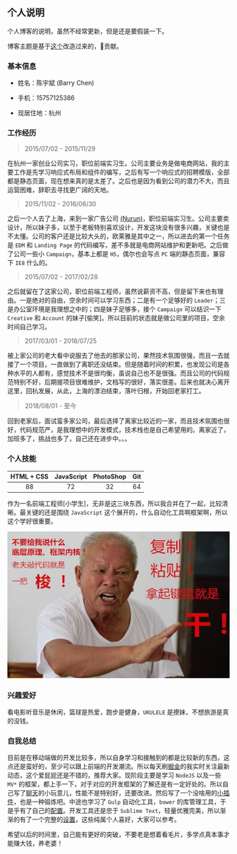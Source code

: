 ## 个人说明

个人博客的说明，虽然不经常更新，但是还是要假装一下。

博客主题是基于[这个][11]改造过来的，🙏贡献。

### 基本信息

* 姓名：陈宇斌 (Barry Chen)

* 手机：15757125386

* 现居住地：杭州

### 工作经历

> 2015/07/02 - 2015/11/29

在杭州一家创业公司实习，职位前端实习生。公司主要业务是做电商网站，我的主要工作是先学习响应式布局和组件的编写，之后有写一个响应式的招聘模版，全部都是静态页面，现在想来真的是太差了。之后也是因为看到公司的潜力不大，而且运营困难，辞职去寻找更广阔的天地。

> 2015/11/02 - 2016/06/30

之后一个人去了上海，来到一家广告公司 [(Nurun)][4]，职位前端实习生。公司主要卖设计，所以妹子多，以至于老板特别喜欢设计，开发这块没有很多兴趣，关键也是不太懂。公司的客户还是比较大头的，欧莱雅是其中之一，所以进去的第一个任务是 `EDM` 和 `Landing Page` 的代码编写，差不多就是电商网站维护和更新吧。之后做了公司一些小 `Campaign`，基本上都是 `H5`，偶尔也会写点 `PC` 端的静态页面，兼容下 `IE8` 什么的。

> 2015/07/02 - 2017/02/28

之后就留在了这家公司，职位前端工程师，虽然说薪资不高，但是留下来也有理由。一是绝对的自由，空余时间可以学习东西；二是有一个足够好的 `Leader`；三是办公室环境是我理想之中的；四是妹子足够多，接个 `Campaign` 可以结识一下 `Creative` 和 `Account` 的妹子[偷笑]。所以目前的状态就是做公司里的项目，空余时间自己学习。

> 2017/03/01 - 2018/07/25

被上家公司的老大看中说服去了他去的那家公司，果然技术氛围很强，而且一去就接了一个项目，一直做到了离职还没结束。但是随着时间的积累，也发现公司是各种水平的人都有，感觉技术不是很均衡，虽说自己也不是很强。而且公司的代码规范特别不好，后期接项目很难维护，文档写的很好，落实很差。后来也就决心离开这里，回杭发展，从此，上海的漂泊结束，落叶归根，开始回老家打工。

> 2018/08/01 - 至今

回到老家后，面试蛮多家公司，最后选择了离家比较近的一家，而且技术氛围也很好，代码规范严，是我理想中的开发模式，技术栈也是自己希望用的。离家近了，加班多了，挑战也多了，自己还在进步中。。。

### 个人技能

| HTML + CSS | JavaScript | PhotoShop |    Git    |
| :--------: | :--------: | :-------: | :-------: |
|     88     |     72     |    32     |     64    |

作为一名前端工程师[小学生]，无非是这三块东西，所以我合并在了一起，比较清晰。最关键的还是围绕 `JavaScript` 这个展开的，什么自动化工具啊框架啊，所以这个学好很重要。

![我就是我][5]

### 兴趣爱好

看电影听音乐是休闲，篮球是热爱，跑步是健身，`UKULELE` 是撩妹，不想旅游是真的没钱。

### 自我总结

目前是在移动端做的开发比较多，所以自身学习和接触到的都是比较新的东西，这点还是蛮好的，至少可以跟上前端的开发潮流。所以每天刷[掘金][6]的我实时关注最新动态，这个爱屁屁还是不错的，推荐大家。现阶段主要是学习 `NodeJS` 以及一些 `MV*` 的框架，都上手一下，对于对应的开发框架的了解还是有一定好处的。所以自己写了[聊天][7]的小玩意儿，性能不是特别好，还要改进。然后写了一个没啥用的[小插件][8]，也是一种锻炼吧。中途也学习了 `Gulp` 自动化工具，`bower` 的库管理工具，于是乎有了自己的[配置][9]。开发工具还是忠于 `Sublime Text`，轻量优雅完美，所以渐渐的有了一个完整的[设置][10]，这些纯属个人喜好，大家可以参考。

希望以后的时间里，自己能有更好的突破，不要老是想着看毛片，多学点真本事才能赚大钱，养老婆！

<!-- links -->

[1]: mailto:funnychen@outlook.com
[2]: https://chen38.github.io
[3]: https://github.com/Chen38
[4]: http://www.nurun.com/en/
[5]: /img/iam.jpg
[6]: https://gold.xitu.io/
[7]: https://github.com/Chen38/nodejs_chat-room
[8]: https://github.com/Chen38/measurejs
[9]: https://github.com/Chen38/gulp_campaign
[10]: https://github.com/Chen38/sublime-config
[11]: https://github.com/gdg-managua/jekyll-mdl
